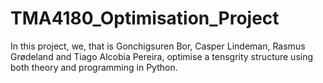 # TMA4180_Optimisation_Project

In this project, we, that is Gonchigsuren Bor, Casper Lindeman, Rasmus Grødeland and Tiago Alcobia Pereira, optimise a tensgrity structure using both theory and programming in Python. 
